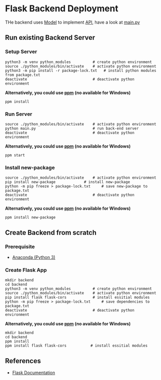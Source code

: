 # Flask Backend Deployment

THe backend uses [Model](./dbms) to implement [API](../docs), have a look at [main.py](./main.py)

## Run existing Backend Server

### Setup Server

```shell
python3 -m venv python_modules          # create python environment
source ./python_modules/bin/activate    # activate python environment
python3 -m pip install -r package-lock.txt   # install python modules from package.txt
deactivate                              # deactivate python environment
```

**Alternatively, you could use [ppm](https://github.com/Jiangyiqun/ppm) (no available for Windows)**

```shell
ppm install
```

### Run Server

```shell 
source ./python_modules/bin/activate    # activate python environment
python main.py                          # run back-end server
deactivate                              # deactivate python environment
```

**Alternatively, you could use [ppm](https://github.com/Jiangyiqun/ppm) (no available for Windows)**

```shell
ppm start
```

### Install new-package

```shell
source ./python_modules/bin/activate    # activate python environment
pip install new-package				# install new-package
python -m pip freeze > package-lock.txt		# save new-package to package.txt
deactivate                              # deactivate python environment
```

**Alternatively, you could use [ppm](https://github.com/Jiangyiqun/ppm) (no available for Windows)**

```shell
ppm install new-package
```

## Create Backend from scratch

### Prerequisite

- [Anaconda (Python 3)](https://www.anaconda.com/distribution/#download-section)

### Create Flask App

```shell
mkdir backend
cd backend
python3 -m venv python_modules          # create python environment
source ./python_modules/bin/activate    # activate python environment
pip install flask flask-cors     		# install essitial modules
python -m pip freeze > package-lock.txt		# save dependencies to package.txt
deactivate                              # deactivate python environment
```

**Alternatively, you could use [ppm](https://github.com/Jiangyiqun/ppm) (no available for Windows)**

```shell
mkdir backend
cd backend
ppm install
ppm install flask flask-cors           # install essitial modules
```


## References

- [Flask Documentation](https://flask.palletsprojects.com/en/1.1.x/)
